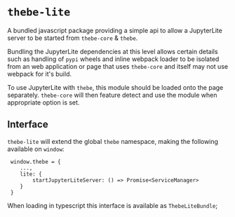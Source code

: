 # `thebe-lite`

A bundled javascript package providing a simple api to allow a JupyterLite server to be started from `thebe-core` & `thebe`.

Bundling the JupyterLite dependencies at this level allows certain details such as handling of `pypi` wheels and inline webpack loader to be isolated from an web application or page that uses `thebe-core` and itself may not use webpack for it's build.

To use JupyterLite with `thebe`, this module should be loaded onto the page separately. `thebe-core` will then feature detect and use the module when appropriate option is set.

## Interface

`thebe-lite` will extend the global `thebe` namespace, making the following available on `window`:

```
 window.thebe = {
    ...,
    lite: {
        startJupyterLiteServer: () => Promise<ServiceManager>
    }
 }
```

When loading in typescript this interface is available as `ThebeLiteBundle`;
